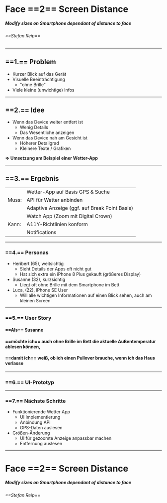 <!-- 
	MARP SLIDE TEMPLATES
	--
	Written for: 	[Marp](https://yhatt.github.io/marp/)
	Written for:	Version 0.0.12
	--
	Written by:		[Stousn](https://github.com/stousn)
	Licence:		[MIT Licence]()
-->

<!-- Basic Setup -->
<!-- $size: 16:9 -->
<!-- page_number: false -->

<!-- choose between default and gaia -->
<!-- $theme: gaia -->

<!-- choose between default, gaia and inverted -->
<!-- template: gaia -->

<!-- For Background uncomment one of the following lines 
	 and copy it for each slide -->
<!--![bg](bg.jpg)-->
<!--![bg](bg1.jpg)-->
<!--![bg](bg2.jpg)-->
<!--![bg](bg3.jpg)-->
<!--![bg original](bg3.jpg)-->
<!--![bg](bg4.jpg)-->
<!--![bg](bg5.jpg)-->
<!--![bg](bg6.jpg)-->
<!--![bg](bg7.jpg)-->

# Face ==2== Screen Distance
##### Modify sizes on Smartphone dependant of distance to face
###### ==Stefan Reip==

---
<!-- page_number: true -->
<!-- footer: NaMoApps: First Presentation - Reip -->

## ==1.== Problem
* Kurzer Blick auf das Gerät
* Visuelle Beeinträchtigung
	* "ohne Brille"
* Viele kleine (unwichtige) Infos
---

## ==2.== Idee
* Wenn das Device weiter entfert ist
	* Wenig Details
	* Das Wesentliche anzeigen
* Wenn das Device nah am Gesicht ist
	* Höherer Detailgrad
	* Kleinere Texte / Grafiken

__=> Umsetzung am Beispiel einer Wetter-App__ 

---

## ==3.== Ergebnis
<table>
  <tr>
    <td rowspan="3">Muss:</td>
    <td>Wetter-App auf Basis GPS & Suche</td>
  </tr>
  <tr>
    <td>API für Wetter anbinden</td>
  </tr>
  <tr>
    <td>Adaptive Anzeige (ggf. auf Break Point Basis)
  </tr>
    <tr>
    <td rowspan="3">Kann:</td>
    <td>Watch App (Zoom mit Digital Crown)</td>
  </tr>
  <tr>
    <td>A11Y-Richtlinien konform</td>
  </tr>
  <tr>
    <td>Notifications</td>
  </tr>
</table>

---
### ==4.== Personas
* Heribert (65), weitsichtig
	* Sieht Details der Apps oft nicht gut
	* Hat sich extra ein iPhone 8 Plus gekauft (größeres Display)
* Susanne (32), kurzsichtig
	* Liegt oft ohne Brille mit dem Smartphone im Bett
* Luca, (22), iPhone SE User
	* Will alle wichtigen Informationen auf einen Blick sehen, auch am kleinen Screen
---
### ==5.== User Story
#### ==Als== Susanne
#### ==möchte ich== auch ohne Brille im Bett die aktuelle Außentemperatur ablesen können,
#### ==damit ich== weiß, ob ich einen Pullover brauche, wenn ich das Haus verlasse
<span></span>

---
### ==6.== UI-Prototyp
<span></span>

---
### ==7.== Nächste Schritte
* Funktionierende Wetter App
	* UI Implementierung
	* Anbindung API
	* GPS-Daten auslesen
* Größen-Änderung
	* UI für gezoomte Anzeige anpassbar machen
	* Entfernung auslesen

---

<!-- *footer: -->

# Face ==2== Screen Distance
##### Modify sizes on Smartphone dependant of distance to face
###### ==Stefan Reip==


